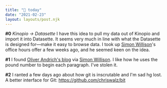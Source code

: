 ```yaml
---
title: "💭 today"
date: "2021-02-23"
layout: layouts/post.njk
---
```


**#0** _Kinopio → Datasette_ I have this idea to pull my data out of Kinopio and
import it into Datasette. It seems very much in line with what the Datasette is
designed for—make it easy to browse data. I took up
[Simon Willison](https://twitter.com/simonw)'s office hours offer a few weeks
ago, and he seemed keen on the idea.

**#1** I found
[Oliver Andrich's blog](https://andrich.me/weeknote-new-beginnings-2) via
[Simon Willison](https://twitter.com/simonw). I like how he uses the pound
number to begin each paragraph. I've stolen it.

**#2** I ranted a few days ago about how git is inscrutable and I'm sad hg lost.
A better interface for Git: https://github.com/chriswalz/bit
